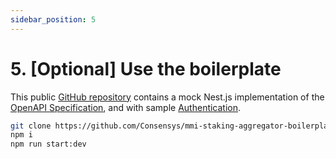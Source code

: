 ```yaml
---
sidebar_position: 5
---
```


# 5. [Optional] Use the boilerplate

This public [GitHub repository](https://github.com/Consensys/mmi-staking-aggregator-boilerplate-nestjs.git) contains a mock Nest.js implementation of the [OpenAPI Specification](./connector-openapi), and with sample [Authentication](./authentication).

```sh
git clone https://github.com/Consensys/mmi-staking-aggregator-boilerplate-nestjs.git
npm i
npm run start:dev
```
